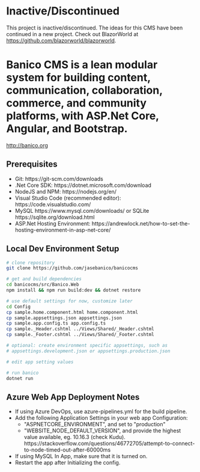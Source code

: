 # Inactive/Discontinued
This project is inactive/discontinued. The ideas for this CMS have been continued in a new project.
Check out BlazorWorld at https://github.com/blazorworld/blazorworld.

# Banico CMS is a lean modular system for building content, communication, collaboration, commerce, and community platforms, with ASP.Net Core, Angular, and Bootstrap.

http://banico.org

## Prerequisites

<ul>
    <li>Git: https://git-scm.com/downloads</li>
    <li>.Net Core SDK: https://dotnet.microsoft.com/download</li>
    <li>NodeJS and NPM: https://nodejs.org/en/</li>
    <li>Visual Studio Code (recommended editor): https://code.visualstudio.com/</li>
    <li>MySQL https://www.mysql.com/downloads/ or SQLite https://sqlite.org/download.html</li> 
    <li>ASP.Net Hosting Environment: https://andrewlock.net/how-to-set-the-hosting-environment-in-asp-net-core/</li>
</ul>

## Local Dev Environment Setup

```bash
# clone repository
git clone https://github.com/jasebanico/banicocms

# get and build dependencies
cd banicocms/src/Banico.Web
npm install && npm run build:dev && dotnet restore

# use default settings for now, customize later
cd Config
cp sample.home.component.html home.component.html
cp sample.appsettings.json appsettings.json
cp sample.app.config.ts app.config.ts
cp sample._Header.cshtml ../Views/Shared/_Header.cshtml
cp sample._Footer.cshtml ../Views/Shared/_Footer.cshtml

# optional: create environment specific appsettings, such as
# appsettings.development.json or appsettings.production.json

# edit app setting values

# run banico
dotnet run
```

## Azure Web App Deployment Notes

<ul>
    <li>If using Azure DevOps, use azure-pipelines.yml for the build pipeline.</li>
    <li>Add the following Application Settings in your web app Configuration:
        <ul>
            <li>"ASPNETCORE_ENVIRONMENT", and set to "production"</li>
            <li>"WEBSITE_NODE_DEFAULT_VERSION", and provide the highest value available, eg. 10.16.3 (check Kudu). https://stackoverflow.com/questions/46772705/attempt-to-connect-to-node-timed-out-after-60000ms</li>
        </ul>
    </li>
    <li>If using MySQL In App, make sure that it is turned on.</li>
    <li>Restart the app after Initializing the config.</li>
</ul>
